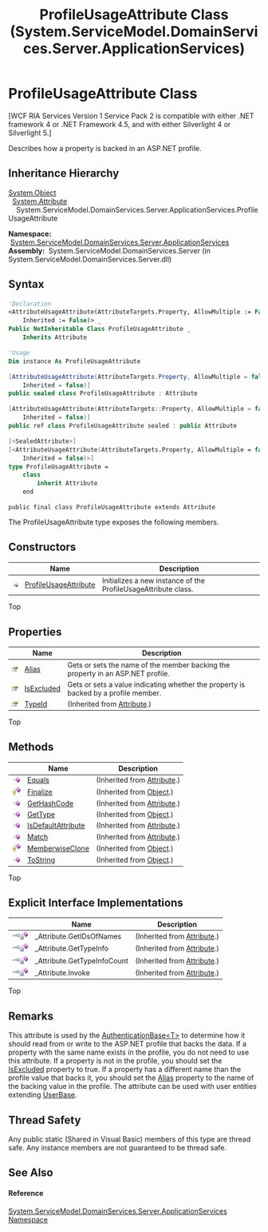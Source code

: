 ﻿---
title: ProfileUsageAttribute Class (System.ServiceModel.DomainServices.Server.ApplicationServices)
TOCTitle: ProfileUsageAttribute Class
ms:assetid: T:System.ServiceModel.DomainServices.Server.ApplicationServices.ProfileUsageAttribute
ms:mtpsurl: https://msdn.microsoft.com/en-us/library/system.servicemodel.domainservices.server.applicationservices.profileusageattribute(v=VS.91)
ms:contentKeyID: 28754540
ms.date: 01/27/2012
mtps_version: v=VS.91
f1_keywords:
- System.ServiceModel.DomainServices.Server.ApplicationServices.ProfileUsageAttribute
dev_langs:
- CSharp
- JScript
- VB
- FSharp
- c++
api_location:
- System.ServiceModel.DomainServices.Server.dll
api_name:
- System.ServiceModel.DomainServices.Server.ApplicationServices.ProfileUsageAttribute
api_type:
- Managed
topic_type:
- apiref
- kbSyntax
product_family_name: VS
ROBOTS: INDEX,FOLLOW
---

# ProfileUsageAttribute Class

\[WCF RIA Services Version 1 Service Pack 2 is compatible with either .NET framework 4 or .NET Framework 4.5, and with either Silverlight 4 or Silverlight 5.\]

Describes how a property is backed in an ASP.NET profile.

## Inheritance Hierarchy

[System.Object](https://msdn.microsoft.com/en-us/library/e5kfa45b)  
  [System.Attribute](https://msdn.microsoft.com/en-us/library/e8kc3626)  
    System.ServiceModel.DomainServices.Server.ApplicationServices.ProfileUsageAttribute  

**Namespace:**  [System.ServiceModel.DomainServices.Server.ApplicationServices](ff422719\(v=vs.91\).md)  
**Assembly:**  System.ServiceModel.DomainServices.Server (in System.ServiceModel.DomainServices.Server.dll)

## Syntax

``` vb
'Declaration
<AttributeUsageAttribute(AttributeTargets.Property, AllowMultiple := False,  _
    Inherited := False)> _
Public NotInheritable Class ProfileUsageAttribute _
    Inherits Attribute
```

``` vb
'Usage
Dim instance As ProfileUsageAttribute
```

``` csharp
[AttributeUsageAttribute(AttributeTargets.Property, AllowMultiple = false, 
    Inherited = false)]
public sealed class ProfileUsageAttribute : Attribute
```

``` c++
[AttributeUsageAttribute(AttributeTargets::Property, AllowMultiple = false, 
    Inherited = false)]
public ref class ProfileUsageAttribute sealed : public Attribute
```

``` fsharp
[<SealedAttribute>]
[<AttributeUsageAttribute(AttributeTargets.Property, AllowMultiple = false, 
    Inherited = false)>]
type ProfileUsageAttribute =  
    class
        inherit Attribute
    end
```

``` jscript
public final class ProfileUsageAttribute extends Attribute
```

The ProfileUsageAttribute type exposes the following members.

## Constructors

<table>
<thead>
<tr class="header">
<th> </th>
<th>Name</th>
<th>Description</th>
</tr>
</thead>
<tbody>
<tr class="odd">
<td><img src="images\Ff423329.pubmethod(en-us,VS.91).gif" title="Public method" alt="Public method" /></td>
<td><a href="ff422071(v=vs.91).md">ProfileUsageAttribute</a></td>
<td>Initializes a new instance of the ProfileUsageAttribute class.</td>
</tr>
</tbody>
</table>

Top

## Properties

<table>
<thead>
<tr class="header">
<th> </th>
<th>Name</th>
<th>Description</th>
</tr>
</thead>
<tbody>
<tr class="odd">
<td><img src="images\Ff422600.pubproperty(en-us,VS.91).gif" title="Public property" alt="Public property" /></td>
<td><a href="ff423413(v=vs.91).md">Alias</a></td>
<td>Gets or sets the name of the member backing the property in an ASP.NET profile.</td>
</tr>
<tr class="even">
<td><img src="images\Ff422600.pubproperty(en-us,VS.91).gif" title="Public property" alt="Public property" /></td>
<td><a href="ff423424(v=vs.91).md">IsExcluded</a></td>
<td>Gets or sets a value indicating whether the property is backed by a profile member.</td>
</tr>
<tr class="odd">
<td><img src="images\Ff422600.pubproperty(en-us,VS.91).gif" title="Public property" alt="Public property" /></td>
<td><a href="https://msdn.microsoft.com/en-us/library/sa1bf03e">TypeId</a></td>
<td>(Inherited from <a href="https://msdn.microsoft.com/en-us/library/e8kc3626">Attribute</a>.)</td>
</tr>
</tbody>
</table>

Top

## Methods

<table>
<thead>
<tr class="header">
<th> </th>
<th>Name</th>
<th>Description</th>
</tr>
</thead>
<tbody>
<tr class="odd">
<td><img src="images\Ff423329.pubmethod(en-us,VS.91).gif" title="Public method" alt="Public method" /></td>
<td><a href="https://docs.microsoft.com/en-us/dotnet/api/system.attribute.equals?redirectedfrom=MSDN#System_Attribute_Equals_System_Object_">Equals</a></td>
<td>(Inherited from <a href="https://msdn.microsoft.com/en-us/library/e8kc3626">Attribute</a>.)</td>
</tr>
<tr class="even">
<td><img src="images\Ff422600.protmethod(en-us,VS.91).gif" title="Protected method" alt="Protected method" /></td>
<td><a href="https://msdn.microsoft.com/en-us/library/4k87zsw7">Finalize</a></td>
<td>(Inherited from <a href="https://msdn.microsoft.com/en-us/library/e5kfa45b">Object</a>.)</td>
</tr>
<tr class="odd">
<td><img src="images\Ff423329.pubmethod(en-us,VS.91).gif" title="Public method" alt="Public method" /></td>
<td><a href="https://msdn.microsoft.com/en-us/library/365e1bxs">GetHashCode</a></td>
<td>(Inherited from <a href="https://msdn.microsoft.com/en-us/library/e8kc3626">Attribute</a>.)</td>
</tr>
<tr class="even">
<td><img src="images\Ff423329.pubmethod(en-us,VS.91).gif" title="Public method" alt="Public method" /></td>
<td><a href="https://msdn.microsoft.com/en-us/library/dfwy45w9">GetType</a></td>
<td>(Inherited from <a href="https://msdn.microsoft.com/en-us/library/e5kfa45b">Object</a>.)</td>
</tr>
<tr class="odd">
<td><img src="images\Ff423329.pubmethod(en-us,VS.91).gif" title="Public method" alt="Public method" /></td>
<td><a href="https://msdn.microsoft.com/en-us/library/tbkb5x6t">IsDefaultAttribute</a></td>
<td>(Inherited from <a href="https://msdn.microsoft.com/en-us/library/e8kc3626">Attribute</a>.)</td>
</tr>
<tr class="even">
<td><img src="images\Ff423329.pubmethod(en-us,VS.91).gif" title="Public method" alt="Public method" /></td>
<td><a href="https://docs.microsoft.com/en-us/dotnet/api/system.attribute.match?redirectedfrom=MSDN#System_Attribute_Match_System_Object_">Match</a></td>
<td>(Inherited from <a href="https://msdn.microsoft.com/en-us/library/e8kc3626">Attribute</a>.)</td>
</tr>
<tr class="odd">
<td><img src="images\Ff422600.protmethod(en-us,VS.91).gif" title="Protected method" alt="Protected method" /></td>
<td><a href="https://msdn.microsoft.com/en-us/library/57ctke0a">MemberwiseClone</a></td>
<td>(Inherited from <a href="https://msdn.microsoft.com/en-us/library/e5kfa45b">Object</a>.)</td>
</tr>
<tr class="even">
<td><img src="images\Ff423329.pubmethod(en-us,VS.91).gif" title="Public method" alt="Public method" /></td>
<td><a href="https://msdn.microsoft.com/en-us/library/7bxwbwt2">ToString</a></td>
<td>(Inherited from <a href="https://msdn.microsoft.com/en-us/library/e5kfa45b">Object</a>.)</td>
</tr>
</tbody>
</table>

Top

## Explicit Interface Implementations

<table>
<thead>
<tr class="header">
<th> </th>
<th>Name</th>
<th>Description</th>
</tr>
</thead>
<tbody>
<tr class="odd">
<td><img src="images\Ff422600.pubinterface(en-us,VS.91).gif" title="Explicit interface implemetation" alt="Explicit interface implemetation" /><img src="images\Ff422600.privmethod(en-us,VS.91).gif" title="Private method" alt="Private method" /></td>
<td>_Attribute.GetIDsOfNames</td>
<td>(Inherited from <a href="https://msdn.microsoft.com/en-us/library/e8kc3626">Attribute</a>.)</td>
</tr>
<tr class="even">
<td><img src="images\Ff422600.pubinterface(en-us,VS.91).gif" title="Explicit interface implemetation" alt="Explicit interface implemetation" /><img src="images\Ff422600.privmethod(en-us,VS.91).gif" title="Private method" alt="Private method" /></td>
<td>_Attribute.GetTypeInfo</td>
<td>(Inherited from <a href="https://msdn.microsoft.com/en-us/library/e8kc3626">Attribute</a>.)</td>
</tr>
<tr class="odd">
<td><img src="images\Ff422600.pubinterface(en-us,VS.91).gif" title="Explicit interface implemetation" alt="Explicit interface implemetation" /><img src="images\Ff422600.privmethod(en-us,VS.91).gif" title="Private method" alt="Private method" /></td>
<td>_Attribute.GetTypeInfoCount</td>
<td>(Inherited from <a href="https://msdn.microsoft.com/en-us/library/e8kc3626">Attribute</a>.)</td>
</tr>
<tr class="even">
<td><img src="images\Ff422600.pubinterface(en-us,VS.91).gif" title="Explicit interface implemetation" alt="Explicit interface implemetation" /><img src="images\Ff422600.privmethod(en-us,VS.91).gif" title="Private method" alt="Private method" /></td>
<td>_Attribute.Invoke</td>
<td>(Inherited from <a href="https://msdn.microsoft.com/en-us/library/e8kc3626">Attribute</a>.)</td>
</tr>
</tbody>
</table>

Top

## Remarks

This attribute is used by the [AuthenticationBase\<T\>](ff422449\(v=vs.91\).md) to determine how it should read from or write to the ASP.NET profile that backs the data. If a property with the same name exists in the profile, you do not need to use this attribute. If a property is not in the profile, you should set the [IsExcluded](ff423424\(v=vs.91\).md) property to true. If a property has a different name than the profile value that backs it, you should set the [Alias](ff423413\(v=vs.91\).md) property to the name of the backing value in the profile. The attribute can be used with user entities extending [UserBase](ff422972\(v=vs.91\).md).

## Thread Safety

Any public static (Shared in Visual Basic) members of this type are thread safe. Any instance members are not guaranteed to be thread safe.

## See Also

#### Reference

[System.ServiceModel.DomainServices.Server.ApplicationServices Namespace](ff422719\(v=vs.91\).md)

